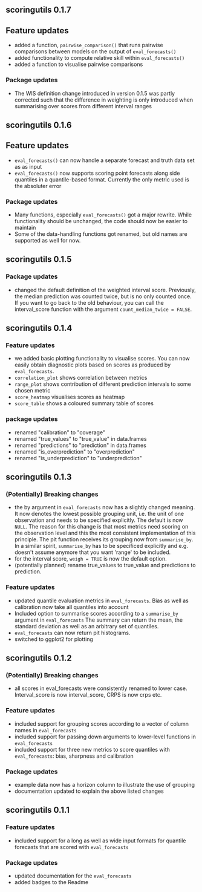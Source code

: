 ## scoringutils 0.1.7
## Feature updates
- added a function, `pairwise_comparison()` that runs pairwise comparisons 
between models on the output of `eval_forecasts()`
- added functionality to compute relative skill within `eval_forecasts()`
- added a function to visualise pairwise comparisons

### Package updates
- The WIS definition change introduced in version 0.1.5 was partly corrected
such that the difference in weighting is only introduced when summarising 
over scores from different interval ranges

## scoringutils 0.1.6
## Feature updates
- `eval_forecasts()` can now handle a separate forecast and truth data set as 
as input
- `eval_forecasts()` now supports scoring point forecasts along side quantiles
in a quantile-based format. Currently the only metric used is the absoluter error

### Package updates
- Many functions, especially `eval_forecasts()` got a major rewrite. While 
functionality should be unchanged, the code should now be easier to maintain
- Some of the data-handling functions got renamed, but old names are supported
as well for now. 


## scoringutils 0.1.5
### Package updates
- changed the default definition of the weighted interval score. Previously, 
the median prediction was counted twice, but is no only counted once. If you 
want to go back to the old behaviour, you can call the interval_score function
with the argument `count_median_twice = FALSE`. 

## scoringutils 0.1.4

### Feature updates
- we added basic plotting functionality to visualise scores. You can now
easily obtain diagnostic plots based on scores as produced by `eval_forecasts`.
- `correlation_plot` shows correlation between metrics
- `range_plot` shows contribution of different prediction intervals to some 
chosen metric
- `score_heatmap` visualises scores as heatmap
- `score_table` shows a coloured summary table of scores

### package updates
- renamed "calibration" to "coverage"
- renamed "true_values" to "true_value" in data.frames
- renamed "predictions" to "prediction" in data.frames
- renamed "is_overprediction" to "overprediction"
- renamed "is_underprediction" to "underprediction"

## scoringutils 0.1.3

### (Potentially) Breaking changes
- the by argument in `eval_forecasts` now has a slightly changed meaning. It 
now denotes the lowest possible grouping unit, i.e. the unit of one observation
and needs to be specified explicitly. The default is now `NULL`. The reason for
this change is that most metrics need scoring on the observation level and this 
the most consistent implementation of this principle. The pit function receives
its grouping now from `summarise_by`. In a similar spirit, `summarise_by` has to
be specificed explicitly and e.g. doesn't assume anymore that you want 'range'
to be included. 
- for the interval score, `weigh = TRUE` is now the default option.
- (potentially planned) rename true_values to true_value and predictions to prediction. 

### Feature updates
- updated quantile evaluation metrics in `eval_forecasts`. Bias as well as 
calibration now take all quantiles into account
- Included option to summarise scores according to a `summarise_by` argument in 
`eval_forecasts` The summary can return the mean, the standard deviation as well
as an arbitrary set of quantiles. 
- `eval_forecasts` can now return pit histograms. 
- switched to ggplot2 for plotting

## scoringutils 0.1.2

### (Potentially) Breaking changes
- all scores in eval_forecasts were consistently renamed to lower case. 
Interval_score is now interval_score, CRPS is now crps etc. 

### Feature updates
- included support for grouping scores according to a vector of column names
in `eval_forecasts`
- included support for passing down arguments to lower-level functions in 
`eval_forecasts`
- included support for three new metrics to score quantiles with 
`eval_forecasts`: bias, sharpness and calibration

### Package updates
- example data now has a horizon column to illustrate the use of grouping
- documentation updated to explain the above listed changes

## scoringutils 0.1.1

### Feature updates
- included support for a long as well as wide input formats for 
quantile forecasts that are scored with `eval_forecasts`

### Package updates
- updated documentation for the `eval_forecasts`
- added badges to the Readme

